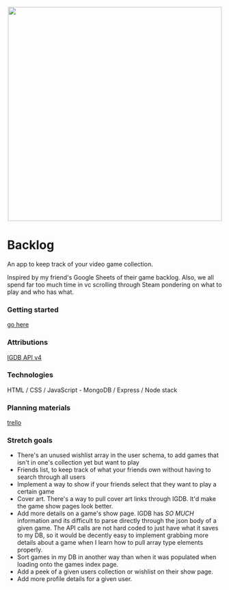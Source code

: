 <p align="center">
    <img src ="./Screenshot 2024-08-08 at 12.57.06 PM.png" width="500" >
</p>

# Backlog
An app to keep track of your video game collection.

Inspired by my friend's Google Sheets of their game backlog. Also, we all spend far too much time in vc scrolling through Steam pondering on what to play and who has what.

### Getting started
[go here](https://backlog-app-e5d4ee764879.herokuapp.com/)

### Attributions
[IGDB API v4](https://www.igdb.com/api)

### Technologies
HTML / CSS / JavaScript - MongoDB / Express / Node stack

### Planning materials
[trello](https://trello.com/b/d0eVMcxK/vidya-game-completion-tracker)

### Stretch goals
- There's an unused wishlist array in the user schema, to add games that isn't in one's collection yet but want to play
- Friends list, to keep track of what your friends own without having to search through all users
- Implement a way to show if your friends select that they want to play a certain game
- Cover art. There's a way to pull cover art links through IGDB. It'd make the game show pages look better.
- Add more details on a game's show page. IGDB has *SO MUCH* information and its difficult to parse directly through the json body of a given game. The API calls are not hard coded to just have what it saves to my DB, so it would be decently easy to implement grabbing more details about a game when I learn how to pull array type elements properly.
- Sort games in my DB in another way than when it was populated when loading onto the games index page.
- Add a peek of a given users collection or wishlist on their show page.
- Add more profile details for a given user.
